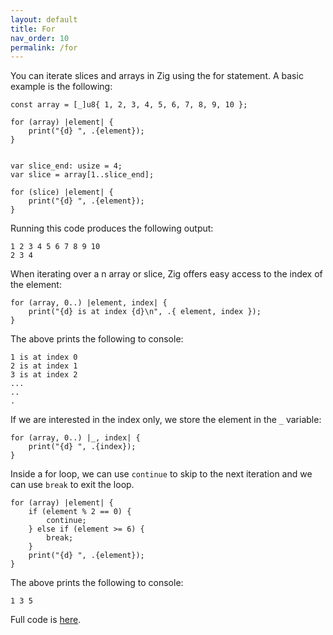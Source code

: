 ```yaml
---
layout: default
title: For
nav_order: 10
permalink: /for
---
```


You can iterate slices and arrays in Zig using the for statement. A basic example is the following:

```
const array = [_]u8{ 1, 2, 3, 4, 5, 6, 7, 8, 9, 10 };

for (array) |element| {
    print("{d} ", .{element});
}


var slice_end: usize = 4;
var slice = array[1..slice_end];

for (slice) |element| {
    print("{d} ", .{element});
}
```


Running this code produces the following output:

```
1 2 3 4 5 6 7 8 9 10 
2 3 4
```

When iterating over a n array or slice, Zig offers easy access to the index of the element:

```zig
for (array, 0..) |element, index| {
    print("{d} is at index {d}\n", .{ element, index });
}
```
The above prints the following to console:

```
1 is at index 0
2 is at index 1
3 is at index 2
...
..
.
```

If we are interested in the index only, we store the element in the `_` variable:

```zig
for (array, 0..) |_, index| {
    print("{d} ", .{index});
}
```

Inside a for loop, we can use `continue` to skip to the next iteration and we can use `break` to exit the loop.

```zig
for (array) |element| {
    if (element % 2 == 0) {
        continue;
    } else if (element >= 6) {
        break;
    }
    print("{d} ", .{element});
}
```
The above prints the following to console:

```
1 3 5
```
Full code is [here](https://github.com/saidvandeklundert/fortheloveofzig/blob/dev/src/for.zig).